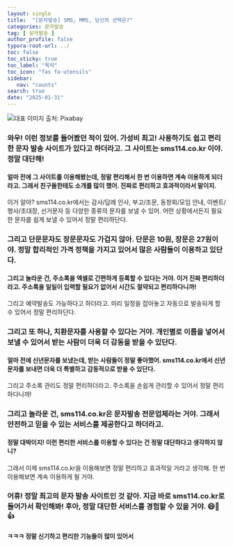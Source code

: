 ```yaml
---
layout: single
title:  "[문자발송] SMS, MMS, 당신의 선택은?"
categories: 문자발송
tag: [ 문자발송 ]
author_profile: false
typora-root-url: ../
toc: false
toc_sticky: true
toc_label: "목차"
toc_icon: "fas fa-utensils"
sidebar:
   nav: "counts"
search: true
date: "2025-01-31"
---
```


![대표 이미지](https://pixabay.com/get/g6985ce96056c0c59bb4dc7555c652ac0ed9ddca1397ccf11030cfb52414eea5cef69171cf39a1f2f24b82e50b4a980f468161c7126ab8dedd42351273c574cc3_640.jpg) 출처: Pixabay <!-- Markdown 이미지 삽입 -->

### 와우! 이런 정보를 들어봤던 적이 있어. 가성비 최고! 사용하기도 쉽고 편리한 문자 발송 사이트가 있다고 하더라고. 그 사이트는 sms114.co.kr 이야. 정말 대단해! 

#### 얼마 전에 그 사이트를 이용해봤는데, 정말 편리해서 한 번 이용하면 계속 이용하게 되더라고. 그래서 친구들한테도 소개를 많이 했어. 진짜로 편리하고 효과적이라서 말이지. 

이거 알아? sms114.co.kr에서는 감사/답례 인사, 부고/조문, 동창회/모임 안내, 이벤트/행사/초대장, 선거문자 등 다양한 종류의 문자를 보낼 수 있어. 어떤 상황에서든지 필요한 문자를 쉽게 보낼 수 있어서 정말 편리하단다. 

### 그리고 단문문자도 장문문자도 가겁지 않아. 단문은 10원, 장문은 27원이야. 정말 합리적인 가격 정책을 가지고 있어서 많은 사람들이 이용하고 있단다. 

#### 그리고 놀라운 건, 주소록을 엑셀로 간편하게 등록할 수 있다는 거야. 이거 진짜 편리하더라고. 주소록을 일일이 입력할 필요가 없어서 시간도 절약되고 편리하다니까! 

그리고 예약발송도 가능하다고 하더라고. 미리 일정을 잡아놓고 자동으로 발송되게 할 수 있어서 정말 편리하단다. 

### 그리고 또 하나, 치환문자를 사용할 수 있다는 거야. 개인별로 이름을 넣어서 보낼 수 있어서 받는 사람이 더욱 더 감동을 받을 수 있단다. 

#### 얼마 전에 신년문자를 보냈는데, 받는 사람들이 정말 좋아했어. sms114.co.kr에서 신년문자를 보내면 더욱 더 특별하고 감동적으로 받을 수 있단다. 

그리고 주소록 관리도 정말 편리하더라고. 주소록을 손쉽게 관리할 수 있어서 정말 편리하다니까! 

### 그리고 놀라운 건, sms114.co.kr은 문자발송 전문업체라는 거야. 그래서 안전하고 믿을 수 있는 서비스를 제공한다고 하더라고. 

#### 정말 대박이지! 이런 편리한 서비스를 이용할 수 있다는 건 정말 대단하다고 생각하지 않니? 

그래서 이제 sms114.co.kr을 이용해보면 정말 편리하고 효과적일 거라고 생각해. 한 번 이용해보면 계속 이용하게 될 거야. 

### 어휴! 정말 최고의 문자 발송 사이트인 것 같아. 지금 바로 sms114.co.kr로 들어가서 확인해봐! 후아, 정말 대단한 서비스를 경험할 수 있을 거야. 😄📱👍

#### ㅋㅋㅋ 정말 신기하고 편리한 기능들이 많이 있어서
